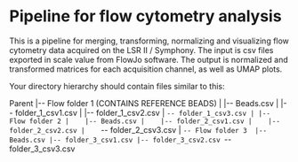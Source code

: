# Pipeline for flow cytometry analysis

This is a pipeline for merging, transforming, normalizing and visualizing flow cytometry data acquired on the LSR II / Symphony.
The input is csv files exported in scale value from FlowJo software. The output is normalized and transformed matrices for each acquisition channel,
as well as UMAP plots.

Your directory hierarchy should contain files similar to this:


Parent 
  |-- Flow folder 1 (CONTAINS REFERENCE BEADS)
  |    |-- Beads.csv
  |    |-- folder_1_csv1.csv
  |    |-- folder_1_csv2.csv
  |    `-- folder_1_csv3.csv
  |
  |-- Flow folder 2
  |    |-- Beads.csv
  |    |-- folder_2_csv1.csv
  |    |-- folder_2_csv2.csv
  |    `-- folder_2_csv3.csv
  |
  `-- Flow folder 3 
       |-- Beads.csv
       |-- folder_3_csv1.csv
       |-- folder_3_csv2.csv
       `-- folder_3_csv3.csv
